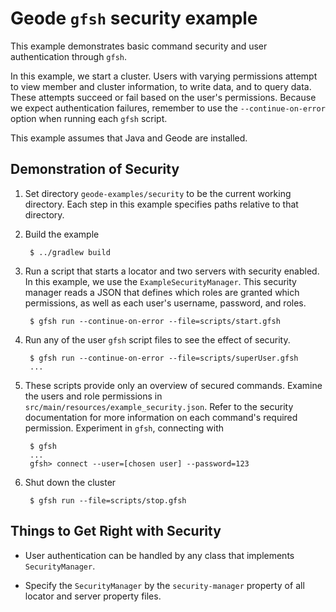 <!--
Licensed to the Apache Software Foundation (ASF) under one or more
contributor license agreements.  See the NOTICE file distributed with
this work for additional information regarding copyright ownership.
The ASF licenses this file to You under the Apache License, Version 2.0
(the "License"); you may not use this file except in compliance with
the License.  You may obtain a copy of the License at

     http://www.apache.org/licenses/LICENSE-2.0

Unless required by applicable law or agreed to in writing, software
distributed under the License is distributed on an "AS IS" BASIS,
WITHOUT WARRANTIES OR CONDITIONS OF ANY KIND, either express or implied.
See the License for the specific language governing permissions and
limitations under the License.
-->

# Geode `gfsh` security example

This example demonstrates basic command security and user authentication
through `gfsh`.

In this example, we start a cluster.  Users with varying permissions attempt to
view member and cluster information, to write data, and to query data.  These
attempts succeed or fail based on the user's permissions.  Because we expect authentication failures,
remember to use the `--continue-on-error` option when running each `gfsh` script.

This example assumes that Java and Geode are installed.

## Demonstration of Security
1. Set directory ```geode-examples/security``` to be the current working directory.
Each step in this example specifies paths relative to that directory.

1. Build the example

        $ ../gradlew build

2. Run a script that starts a locator and two servers with security enabled.
In this example, we use the `ExampleSecurityManager`.
This security manager reads a JSON that defines which roles are granted which permissions, as well as each user's username, password, and roles.

        $ gfsh run --continue-on-error --file=scripts/start.gfsh 

3. Run any of the user `gfsh` script files to see the effect of security.

        $ gfsh run --continue-on-error --file=scripts/superUser.gfsh
        ...

5. These scripts provide only an overview of secured commands.
Examine the users and role permissions in `src/main/resources/example_security.json`.
Refer to the security documentation for more information on each command's required permission.
Experiment in `gfsh`, connecting with

        $ gfsh
        ...
        gfsh> connect --user=[chosen user] --password=123

7. Shut down the cluster

        $ gfsh run --file=scripts/stop.gfsh

## Things to Get Right with Security

- User authentication can be handled by any class that implements `SecurityManager`.

- Specify the `SecurityManager` by the `security-manager` property of all locator and server
property files.  
